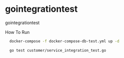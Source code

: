 # gointegrationtest
gointegrationtest

How To Run

``` bash
  docker-compose -f docker-compose-db-test.yml up -d
  
  go test customer/service_integration_test.go
```
